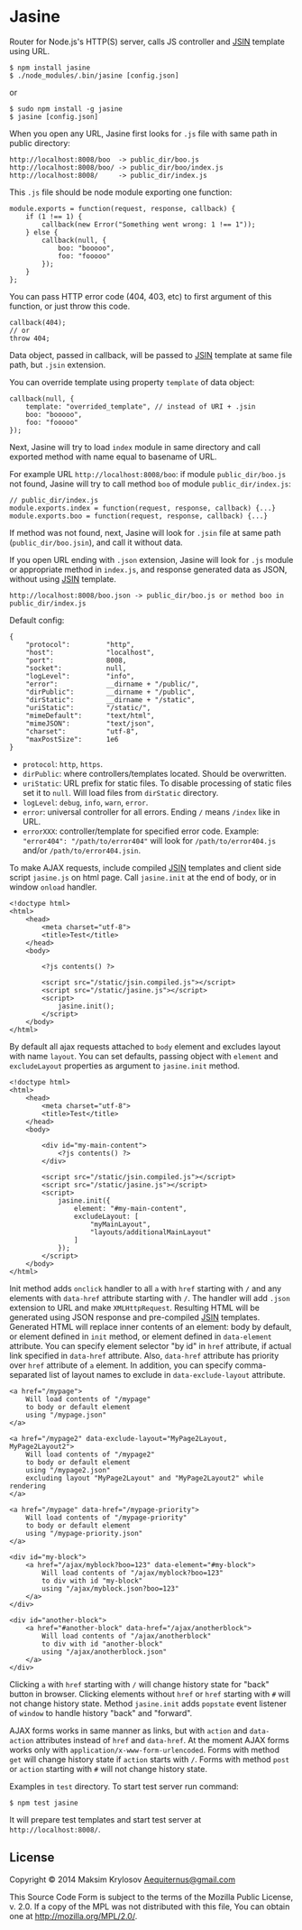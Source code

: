 # Jasine

Router for Node.js's HTTP(S) server, calls JS controller and [JSIN](https://github.com/Aequiternus/node-jsin) template using URL.

    $ npm install jasine
    $ ./node_modules/.bin/jasine [config.json]

or

    $ sudo npm install -g jasine
    $ jasine [config.json]

When you open any URL, Jasine first looks for `.js` file with same path in public directory:

    http://localhost:8008/boo  -> public_dir/boo.js
    http://localhost:8008/boo/ -> public_dir/boo/index.js
    http://localhost:8008/     -> public_dir/index.js

This `.js` file should be node module exporting one function:

    module.exports = function(request, response, callback) {
        if (1 !== 1) {
            callback(new Error("Something went wrong: 1 !== 1"));
        } else {
            callback(null, {
                boo: "booooo",
                foo: "fooooo"
            });
        }
    };

You can pass HTTP error code (404, 403, etc) to first argument of this function, or just throw this code.

    callback(404);
    // or
    throw 404;

Data object, passed in callback, will be passed to [JSIN](https://github.com/Aequiternus/node-jsin) template at same file path, but `.jsin` extension.

You can override template using property `template` of data object:

    callback(null, {
        template: "overrided_template", // instead of URI + .jsin
        boo: "booooo",
        foo: "fooooo"
    });

Next, Jasine will try to load `index` module in same directory and call exported method with name equal to basename of URL.

For example URL `http://localhost:8008/boo`: if module `public_dir/boo.js` not found, Jasine will try to call method `boo` of module `public_dir/index.js`:

    // public_dir/index.js
    module.exports.index = function(request, response, callback) {...}
    module.exports.boo = function(request, response, callback) {...}

If method was not found, next, Jasine will look for `.jsin` file at same path (`public_dir/boo.jsin`), and call it without data.

If you open URL ending with `.json` extension, Jasine will look for `.js` module or appropriate method in `index.js`, and response generated data as JSON, without using [JSIN](https://github.com/Aequiternus/node-jsin) template.

    http://localhost:8008/boo.json -> public_dir/boo.js or method boo in public_dir/index.js

Default config:

    {
        "protocol":         "http",
        "host":             "localhost",
        "port":             8008,
        "socket":           null,
        "logLevel":         "info",
        "error":            __dirname + "/public/",
        "dirPublic":        __dirname + "/public",
        "dirStatic":        __dirname + "/static",
        "uriStatic":        "/static/",
        "mimeDefault":      "text/html",
        "mimeJSON":         "text/json",
        "charset":          "utf-8",
        "maxPostSize":      1e6
    }

- `protocol`: `http`, `https`.
- `dirPublic`: where controllers/templates located. Should be overwritten.
- `uriStatic`: URL prefix for static files. To disable processing of static files set it to `null`. Will load files from `dirStatic` directory.
- `logLevel`: `debug`, `info`, `warn`, `error`.
- `error`: universal controller for all errors.
    Ending `/` means `/index` like in URL.
- `errorXXX`: controller/template for specified error code.
    Example: `"error404": "/path/to/error404"` will look for `/path/to/error404.js` and/or `/path/to/error404.jsin`.

To make AJAX requests, include compiled [JSIN](https://github.com/Aequiternus/node-jsin) templates and client side script `jasine.js` on html page. Call `jasine.init` at the end of body, or in window `onload` handler.

    <!doctype html>
    <html>
        <head>
            <meta charset="utf-8">
            <title>Test</title>
        </head>
        <body>

            <?js contents() ?>

            <script src="/static/jsin.compiled.js"></script>
            <script src="/static/jasine.js"></script>
            <script>
                jasine.init();
            </script>
        </body>
    </html>

By default all ajax requests attached to `body` element and excludes layout with name `layout`. You can set defaults, passing object with `element` and `excludeLayout` properties as argument to `jasine.init` method.

    <!doctype html>
    <html>
        <head>
            <meta charset="utf-8">
            <title>Test</title>
        </head>
        <body>

            <div id="my-main-content">
                <?js contents() ?>
            </div>

            <script src="/static/jsin.compiled.js"></script>
            <script src="/static/jasine.js"></script>
            <script>
                jasine.init({
                    element: "#my-main-content",
                    excludeLayout: [
                        "myMainLayout",
                        "layouts/additionalMainLayout"
                    ]
                });
            </script>
        </body>
    </html>

Init method adds `onclick` handler to all `a` with `href` starting with `/` and any elements with `data-href` attribute starting with `/`. The handler will add `.json` extension to URL and make `XMLHttpRequest`. Resulting HTML will be generated using JSON response and pre-compiled [JSIN](https://github.com/Aequiternus/node-jsin) templates. Generated HTML will replace inner contents of an element: body by default, or element defined in `init` method, or element defined in `data-element` attribute. You can specify element selector "by id" in `href` attribute, if actual link specified in `data-href` attribute. Also, `data-href` attribute has priority over `href` attribute of `a` element. In addition, you can specify comma-separated list of layout names to exclude in `data-exclude-layout` attribute.

    <a href="/mypage">
        Will load contents of "/mypage"
        to body or default element
        using "/mypage.json"
    </a>

    <a href="/mypage2" data-exclude-layout="MyPage2Layout, MyPage2Layout2">
        Will load contents of "/mypage2"
        to body or default element
        using "/mypage2.json"
        excluding layout "MyPage2Layout" and "MyPage2Layout2" while rendering
    </a>

    <a href="/mypage" data-href="/mypage-priority">
        Will load contents of "/mypage-priority"
        to body or default element
        using "/mypage-priority.json"
    </a>

    <div id="my-block">
        <a href="/ajax/myblock?boo=123" data-element="#my-block">
            Will load contents of "/ajax/myblock?boo=123"
            to div with id "my-block"
            using "/ajax/myblock.json?boo=123"
        </a>
    </div>

    <div id="another-block">
        <a href="#another-block" data-href="/ajax/anotherblock">
            Will load contents of "/ajax/anotherblock"
            to div with id "another-block"
            using "/ajax/anotherblock.json"
        </a>
    </div>

Clicking `a` with `href` starting with `/` will change history state for "back" button in browser. Clicking elements without `href` or `href` starting with `#` will not change history state. Method `jasine.init` adds `popstate` event listener of `window` to handle history "back" and "forward".

AJAX forms works in same manner as links, but with `action` and `data-action` attributes instead of `href` and `data-href`. At the moment AJAX forms works only with `application/x-www-form-urlencoded`. Forms with method `get` will change history state if `action` starts with `/`. Forms with method `post` or `action` starting with `#` will not change history state.

Examples in `test` directory. To start test server run command:

    $ npm test jasine

It will prepare test templates and start test server at `http://localhost:8008/`.

## License

Copyright © 2014 Maksim Krylosov <Aequiternus@gmail.com>

This Source Code Form is subject to the terms of the Mozilla Public
License, v. 2.0. If a copy of the MPL was not distributed with this
file, You can obtain one at http://mozilla.org/MPL/2.0/.
